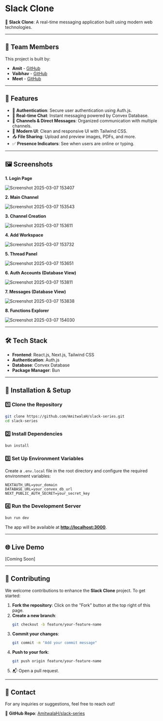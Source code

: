 # Slack Clone

🚀 **Slack Clone**: A real-time messaging application built using modern web technologies.

---

## 👥 Team Members

This project is built by:

- **Amit** - [GitHub](https://github.com/AmitwalaH)
- **Vaibhav** - [GitHub](https://github.com/vaibhav-987)
- **Meet** - [GitHub](https://github.com/meethirani816)

---

## 📌 Features

- 🔐 **Authentication**: Secure user authentication using Auth.js.
- 💬 **Real-time Chat**: Instant messaging powered by Convex Database.
- 📂 **Channels & Direct Messages**: Organized communication with multiple channels.
- 🎨 **Modern UI**: Clean and responsive UI with Tailwind CSS.
- 📤 **File Sharing**: Upload and preview images, PDFs, and more.
- ✅ **Presence Indicators**: See when users are online or typing.

---

## 🖼️ Screenshots

**1. Login Page**  

![Screenshot 2025-03-07 153407](https://github.com/user-attachments/assets/1244fe06-2293-4206-a9ff-790e624dc7cb)

**2. Main Channel**  

![Screenshot 2025-03-07 153543](https://github.com/user-attachments/assets/0993e193-c312-4206-9eee-fbdff561cf15)

**3. Channel Creation**  

![Screenshot 2025-03-07 153611](https://github.com/user-attachments/assets/ee15e64c-6be2-4f4b-b819-4dff3baeb16e)

**4. Add Workspace**  

![Screenshot 2025-03-07 153732](https://github.com/user-attachments/assets/3220e3b9-6720-451b-a1f6-d9db66c89c12)

**5. Thread Panel**  

![Screenshot 2025-03-07 153651](https://github.com/user-attachments/assets/58cb2e21-634e-4d11-8e74-0d6c647c8a0d)

**6. Auth Accounts (Database View)**  

![Screenshot 2025-03-07 153811](https://github.com/user-attachments/assets/50a554a1-f63f-4ecc-990e-fecbc392ed76)

**7. Messages (Database View)**  

![Screenshot 2025-03-07 153838](https://github.com/user-attachments/assets/28825b5e-8006-4917-8542-bd2a6a17aa25)

**8. Functions Explorer**  

![Screenshot 2025-03-07 154030](https://github.com/user-attachments/assets/f11d8a91-c997-4e43-85bd-56aaeaca556c)


---

## 🛠 Tech Stack

- **Frontend**: React.js, Next.js, Tailwind CSS
- **Authentication**: Auth.js
- **Database**: Convex Database
- **Package Manager**: Bun

---

## 🔧 Installation & Setup

### 1️⃣ Clone the Repository

```bash
git clone https://github.com/AmitwalaH/slack-series.git
cd slack-series
```

### 2️⃣ Install Dependencies

```bash
bun install
```

### 3️⃣ Set Up Environment Variables

Create a `.env.local` file in the root directory and configure the required environment variables:

```env
NEXTAUTH_URL=your_domain
DATABASE_URL=your_convex_db_url
NEXT_PUBLIC_AUTH_SECRET=your_secret_key
```

### 4️⃣ Run the Development Server

```bash
bun run dev
```

The app will be available at **[http://localhost:3000](http://localhost:3000)**.

---

## 🌐 Live Demo

[Coming Soon]

---

## 🤝 Contributing

We welcome contributions to enhance the **Slack Clone** project. To get started:

1. **Fork the repository**: Click on the "Fork" button at the top right of this page.
2. **Create a new branch**:
   ```bash
   git checkout -b feature/your-feature-name
   ```
3. **Commit your changes**:
   ```bash
   git commit -m "Add your commit message"
   ```
4. **Push to your fork**:
   ```bash
   git push origin feature/your-feature-name
   ```
5. 📬 Open a pull request.

---

## 📧 Contact

For any inquiries or suggestions, feel free to reach out!

📌 **GitHub Repo**: [AmitwalaH/slack-series](https://github.com/AmitwalaH/slack-series)

